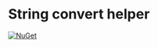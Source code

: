 # String convert helper

[![NuGet](https://img.shields.io/nuget/v/StringConvertHelper.svg)](https://www.nuget.org/packages/StringConvertHelper)
